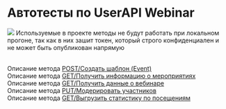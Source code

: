 # Автотесты по UserAPI Webinar

![](https://upload.wikimedia.org/wikipedia/commons/8/81/Emblem-important-blue.svg) Используемые в проекте методы не будут работать при локальном прогоне, так как в них зашит токен, который строго конфиденциален и не может быть опубликован напрямую 

<br>Описание метода  [POST/Создать шаблон (Event)](https://help.webinar.ru/ru/articles/3148736)
<br> Описание метода  [GET/Получить информацию о мероприятиях](https://help.webinar.ru/ru/articles/3148981)
<br> Описание метода  [GET/Получить данные о вебинаре](https://help.webinar.ru/ru/articles/3148997)
<br> Описание метода  [PUT/Модерировать участников](https://help.webinar.ru/ru/articles/3149485) 
<br> Описание метода  [GET/Выгрузить статистику по посещениям](https://help.webinar.ru/ru/articles/3149516)
